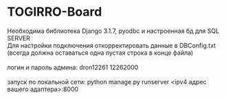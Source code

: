 # TOGIRRO-Board

Необходима библиотека Django 3.1.7, pyodbc и настроенная бд для SQL SERVER
</br>
Для настройки подключения откорректировать данные в DBConfig.txt (всегда должна оставаться одна пустая строка в конце файла)
</br></br>
логин и пароль админа: dron12261 12262000
</br></br>
запуск по локальной сети: python manage.py runserver <ipv4 адрес вашего адаптера>:8000
